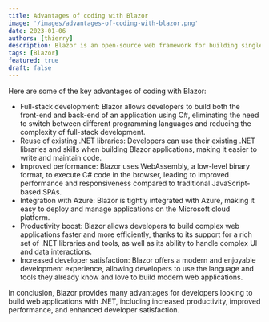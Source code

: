```yaml
---
title: Advantages of coding with Blazor
image: '/images/advantages-of-coding-with-blazor.png'
date: 2023-01-06
authors: [thierry]
description: Blazor is an open-source web framework for building single-page applications (SPAs) using C# and .NET.
tags: [Blazor]
featured: true
draft: false
---
```

Here are some of the key advantages of coding with Blazor:
- Full-stack development: Blazor allows developers to build both the front-end and back-end of an application using C#, eliminating the need to switch between different programming languages and reducing the complexity of full-stack development.
- Reuse of existing .NET libraries: Developers can use their existing .NET libraries and skills when building Blazor applications, making it easier to write and maintain code.
- Improved performance: Blazor uses WebAssembly, a low-level binary format, to execute C# code in the browser, leading to improved performance and responsiveness compared to traditional JavaScript-based SPAs.
- Integration with Azure: Blazor is tightly integrated with Azure, making it easy to deploy and manage applications on the Microsoft cloud platform.
- Productivity boost: Blazor allows developers to build complex web applications faster and more efficiently, thanks to its support for a rich set of .NET libraries and tools, as well as its ability to handle complex UI and data interactions.
- Increased developer satisfaction: Blazor offers a modern and enjoyable development experience, allowing developers to use the language and tools they already know and love to build modern web applications.


In conclusion, Blazor provides many advantages for developers looking to build web applications with .NET, including increased productivity, improved performance, and enhanced developer satisfaction.
